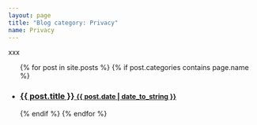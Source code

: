 ```yaml
---
layout: page
title: "Blog category: Privacy"
name: Privacy
---
```


xxx

<div>
	<ul>
	{% for post in site.posts %}
		{% if post.categories contains page.name %}
		<li>
		<h3>
		<a href="{{ post.url }}">
		{{ post.title }}
		<small>{{ post.date | date_to_string }}</small>
		</a>
		</h3>
		</li>
		{% endif %}
	{% endfor %}
	</ul>
</div>